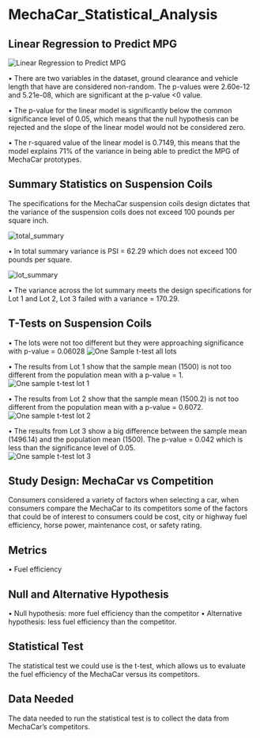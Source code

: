 # MechaCar_Statistical_Analysis

## Linear Regression to Predict MPG

![Linear Regression to Predict MPG](https://user-images.githubusercontent.com/118132063/226152606-00719828-0f64-4ae0-8bcf-3eec616511a8.png)

•	There are two variables in the dataset, ground clearance and vehicle length that have are considered non-random. The p-values were 2.60e-12 and 5.21e-08, which are significant at the p-value <0 value.

•	The p-value for the linear model is significantly below the common significance level of 0.05, which means that the null hypothesis can be rejected and the slope of the linear model would not be considered zero.

•	The r-squared value of the linear model is 0.7149, this means that the model explains 71% of the variance in being able to predict the MPG of MechaCar prototypes.

## Summary Statistics on Suspension Coils

The specifications for the MechaCar suspension coils design dictates that the variance of the suspension coils does not exceed 100 pounds per square inch. 

![total_summary](https://user-images.githubusercontent.com/118132063/226153163-eceb9c07-3c71-43e7-8fed-5253b4c97962.png)

•	In total summary variance is PSI = 62.29 which does not exceed 100 pounds per square. 

![lot_summary](https://user-images.githubusercontent.com/118132063/226153426-7f49294f-bcfb-44da-86f5-cbe6b917959c.png)

•	The variance across the lot summary meets the design specifications for Lot 1 and Lot 2, Lot 3 failed with a variance = 170.29.

## T-Tests on Suspension Coils

•	The lots were not too different but they were approaching significance with p-value = 0.06028 
![One Sample t-test all lots](https://user-images.githubusercontent.com/118132063/226153644-3ec5a197-ed2e-4e2b-a55a-e28e1669f381.png)

•	The results from Lot 1 show that the sample mean (1500) is not too different from the population mean with a p-value = 1. 
![One sample t-test lot 1](https://user-images.githubusercontent.com/118132063/226153709-6611839e-b6ca-4636-b341-575c83b05d3e.png)

•	The results from Lot 2 show that the sample mean (1500.2) is not too different from the population mean with a p-value = 0.6072. 
![One sample t-test lot 2](https://user-images.githubusercontent.com/118132063/226153797-21e552b3-cc6d-48fa-82d7-09de82649f2f.png)

•	The results from Lot 3 show a big difference between the sample mean (1496.14) and the population mean (1500). The p-value = 0.042 which is less than the significance level of 0.05.   
![One sample t-test lot 3](https://user-images.githubusercontent.com/118132063/226153967-54ea5f8a-5690-4f11-bad4-53c8b6a416dd.png)

## Study Design: MechaCar vs Competition

Consumers considered a variety of factors when selecting a car, when consumers compare the MechaCar to its competitors some of the factors that could be of interest to consumers could be cost, city or highway fuel efficiency, horse power, maintenance cost, or safety rating.

## Metrics
•	Fuel efficiency

## Null and Alternative Hypothesis
•	Null hypothesis:  more fuel efficiency than the competitor
•	Alternative hypothesis: less fuel efficiency than the competitor.

## Statistical Test
The statistical test we could use is the t-test, which allows us to evaluate the fuel efficiency of the MechaCar versus its competitors. 

## Data Needed
The data needed to run the statistical test is to collect the data from MechaCar’s competitors.  
